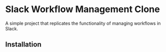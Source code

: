 # Slack Workflow Management Clone

A simple project that replicates the functionality of managing workflows in Slack.

## Installation
